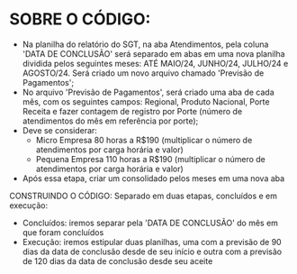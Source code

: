 # SOBRE O CÓDIGO: 

- Na planilha do relatório do SGT, na aba Atendimentos, pela coluna 'DATA DE CONCLUSÃO' será separado em abas em uma nova planilha dividida pelos seguintes meses: ATÉ MAIO/24, JUNHO/24, JULHO/24 e AGOSTO/24. Será criado um novo arquivo chamado 'Previsão de Pagamentos';
- No arquivo 'Previsão de Pagamentos', será criado uma aba de cada mês, com os seguintes campos: Regional, Produto Nacional, Porte Receita e fazer contagem de registro por Porte (número de atendimentos do mês em referência por porte);
- Deve se considerar:
    - Micro Empresa 80 horas a R$190 (multiplicar o número de atendimentos por carga horária e valor)
    - Pequena Empresa 110 horas a R$190 (multiplicar o número de atendimentos por carga horária e valor)
- Após essa etapa, criar um consolidado pelos meses em uma nova aba

CONSTRUINDO O CÓDIGO:
Separado em duas etapas, concluídos e em execução:
- Concluídos: iremos separar pela 'DATA DE CONCLUSÃO' do mês em que foram concluídos
- Execução: iremos estipular duas planilhas, uma com a previsão de 90 dias da data de conclusão desde de seu início e outra com a previsão de 120 dias da data de conclusão desde seu aceite

